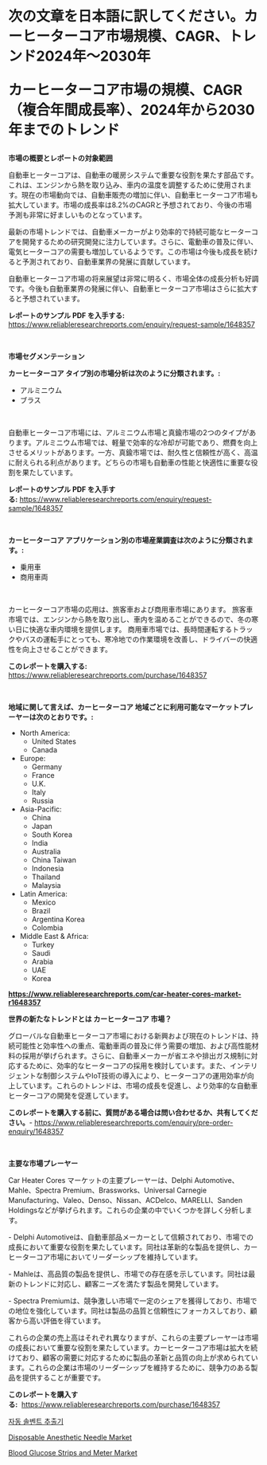 <p><h1>次の文章を日本語に訳してください。カーヒーターコア市場規模、CAGR、トレンド2024年〜2030年

カーヒーターコア市場の規模、CAGR（複合年間成長率）、2024年から2030年までのトレンド</h1></p><p><strong>市場の概要とレポートの対象範囲</strong></p>
<p><p>自動車ヒーターコアは、自動車の暖房システムで重要な役割を果たす部品です。これは、エンジンから熱を取り込み、車内の温度を調整するために使用されます。現在の市場動向では、自動車販売の増加に伴い、自動車ヒーターコア市場も拡大しています。市場の成長率は8.2%のCAGRと予想されており、今後の市場予測も非常に好ましいものとなっています。</p><p>最新の市場トレンドでは、自動車メーカーがより効率的で持続可能なヒーターコアを開発するための研究開発に注力しています。さらに、電動車の普及に伴い、電気ヒーターコアの需要も増加しているようです。この市場は今後も成長を続けると予測されており、自動車業界の発展に貢献しています。</p><p>自動車ヒーターコア市場の将来展望は非常に明るく、市場全体の成長分析も好調です。今後も自動車業界の発展に伴い、自動車ヒーターコア市場はさらに拡大すると予想されています。</p></p>
<p><strong>レポートのサンプル PDF を入手する:</strong> <a href="https://www.reliableresearchreports.com/enquiry/request-sample/1648357">https://www.reliableresearchreports.com/enquiry/request-sample/1648357</a></p>
<p>&nbsp;</p>
<p><strong>市場セグメンテーション</strong></p>
<p><strong>カーヒーターコア タイプ別の市場分析は次のように分類されます。:</strong></p>
<p><ul><li>アルミニウム</li><li>ブラス</li></ul></p>
<p>&nbsp;</p>
<p><p>自動車ヒーターコア市場には、アルミニウム市場と真鍮市場の2つのタイプがあります。アルミニウム市場では、軽量で効率的な冷却が可能であり、燃費を向上させるメリットがあります。一方、真鍮市場では、耐久性と信頼性が高く、高温に耐えられる利点があります。どちらの市場も自動車の性能と快適性に重要な役割を果たしています。</p></p>
<p><strong>レポートのサンプル PDF を入手する:</strong>&nbsp;<a href="https://www.reliableresearchreports.com/enquiry/request-sample/1648357">https://www.reliableresearchreports.com/enquiry/request-sample/1648357</a></p>
<p>&nbsp;</p>
<p><strong> カーヒーターコア アプリケーション別の市場産業調査は次のように分類されます。:</strong></p>
<p><ul><li>乗用車</li><li>商用車両</li></ul></p>
<p>&nbsp;</p>
<p><p>カーヒーターコア市場の応用は、旅客車および商用車市場にあります。 旅客車市場では、エンジンから熱を取り出し、車内を温めることができるので、冬の寒い日に快適な車内環境を提供します。 商用車市場では、長時間運転するトラックやバスの運転手にとっても、寒冷地での作業環境を改善し、ドライバーの快適性を向上させることができます。</p></p>
<p><strong>このレポートを購入する:</strong>&nbsp; <a href="https://www.reliableresearchreports.com/purchase/1648357">https://www.reliableresearchreports.com/purchase/1648357</a></p>
<p>&nbsp;</p>
<p><strong>地域に関して言えば、カーヒーターコア 地域ごとに利用可能なマーケットプレーヤーは次のとおりです。:</strong></p>
<p><ul>
    <li>
        North America:
        <ul>
            <li>United States</li>
            <li>Canada</li>
        </ul>
    </li>
    <li>
        Europe:
        <ul>
            <li>Germany</li>
            <li>France</li>
            <li>U.K.</li>
            <li>Italy</li>
            <li>Russia</li>
        </ul>
    </li>
    <li>
        Asia-Pacific:
        <ul>
            <li>China</li>
            <li>Japan</li>
            <li>South Korea</li>
            <li>India</li>
            <li>Australia</li>
            <li>China Taiwan</li>
            <li>Indonesia</li>
            <li>Thailand</li>
            <li>Malaysia</li>
        </ul>
    </li>
    <li>
        Latin America:
        <ul>
            <li>Mexico</li>
            <li>Brazil</li>
            <li>Argentina Korea</li>
            <li>Colombia</li>
        </ul>
    </li>
    <li>
        Middle East & Africa:
        <ul>
            <li>Turkey</li>
            <li>Saudi</li>
            <li>Arabia</li>
            <li>UAE</li>
            <li>Korea</li>
        </ul>
    </li>
    </ul></p>
<p><strong><a href="https://www.reliableresearchreports.com/car-heater-cores-market-r1648357">https://www.reliableresearchreports.com/car-heater-cores-market-r1648357</a></strong>&nbsp;</p>
<p><strong>世界の新たなトレンドとは カーヒーターコア 市場？</strong></p>
<p><p>グローバルな自動車ヒーターコア市場における新興および現在のトレンドは、持続可能性と効率性への重点、電動車両の普及に伴う需要の増加、および高性能材料の採用が挙げられます。さらに、自動車メーカーが省エネや排出ガス規制に対応するために、効率的なヒーターコアの採用を検討しています。また、インテリジェントな制御システムやIoT技術の導入により、ヒーターコアの運用効率が向上しています。これらのトレンドは、市場の成長を促進し、より効率的な自動車ヒーターコアの開発を促進しています。</p></p>
<p><strong>このレポートを購入する前に、質問がある場合は問い合わせるか、共有してください。</strong>- <a href="https://www.reliableresearchreports.com/enquiry/pre-order-enquiry/1648357">https://www.reliableresearchreports.com/enquiry/pre-order-enquiry/1648357</a></p>
<p>&nbsp;</p>
<p><strong>主要な市場プレーヤー</strong></p>
<p><p>Car Heater Cores マーケットの主要プレーヤーは、Delphi Automotive、Mahle、Spectra Premium、Brassworks、Universal Carnegie Manufacturing、Valeo、Denso、Nissan、ACDelco、MARELLI、Sanden Holdingsなどが挙げられます。これらの企業の中でいくつかを詳しく分析します。</p><p>- Delphi Automotiveは、自動車部品メーカーとして信頼されており、市場での成長において重要な役割を果たしています。同社は革新的な製品を提供し、カーヒーターコア市場においてリーダーシップを維持しています。</p><p>- Mahleは、高品質の製品を提供し、市場での存在感を示しています。同社は最新のトレンドに対応し、顧客ニーズを満たす製品を開発しています。</p><p>- Spectra Premiumは、競争激しい市場で一定のシェアを獲得しており、市場での地位を強化しています。同社は製品の品質と信頼性にフォーカスしており、顧客から高い評価を得ています。</p><p>これらの企業の売上高はそれぞれ異なりますが、これらの主要プレーヤーは市場の成長において重要な役割を果たしています。カーヒーターコア市場は拡大を続けており、顧客の需要に対応するために製品の革新と品質の向上が求められています。これらの企業は市場のリーダーシップを維持するために、競争力のある製品を提供することが重要です。</p></p>
<p><strong>このレポートを購入する:</strong>&nbsp;&nbsp;<a href="https://www.reliableresearchreports.com/purchase/1648357">https://www.reliableresearchreports.com/purchase/1648357</a></p>
<p><p><a href="https://github.com/laholand/Market-Research-Report-List-3/blob/main/495133125578.md">자동 솔벤트 추출기</a></p><p><a href="https://www.linkedin.com/pulse/disposable-anesthetic-needle-market-insights-cagr-trends-growth-exboe?trackingId=qis05XLCeLl7PTtYjktwBA%3D%3D">Disposable Anesthetic Needle Market</a></p><p><a href="https://www.linkedin.com/pulse/blood-glucose-strips-meter-market-key-successful-business-88z0e?trackingId=vBJYvLiK3GyaQ%2BwMOzWIOQ%3D%3D">Blood Glucose Strips and Meter Market</a></p></p>